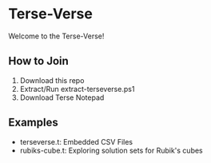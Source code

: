 # Terse-Verse

Welcome to the Terse-Verse!

## How to Join

1. Download this repo
2. Extract/Run extract-terseverse.ps1
3. Download Terse Notepad

## Examples

* terseverse.t: Embedded CSV Files
* rubiks-cube.t: Exploring solution sets for Rubik's cubes
